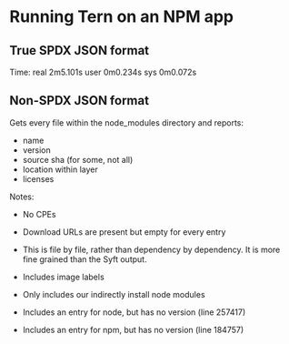 # Running Tern on an NPM app

## True SPDX JSON format
Time:
real    2m5.101s
user    0m0.234s
sys     0m0.072s

## Non-SPDX JSON format
Gets every file within the node_modules directory and reports:
* name
* version
* source sha (for some, not all)
* location within layer
* licenses

Notes:
* No CPEs
* Download URLs are present but empty for every entry
* This is file by file, rather than dependency by dependency. It is more fine
  grained than the Syft output.

* Includes image labels

* Only includes our indirectly install node modules

* Includes an entry for node, but has no version (line 257417)
* Includes an entry for npm, but has no version (line 184757)
